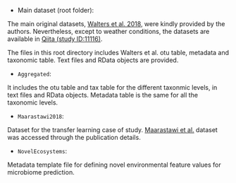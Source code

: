 * Main dataset (root folder):

The main original datasets, [Walters et al. 2018](https://doi.org/10.1073/pnas.1800918115), were kindly provided by the authors. Nevertheless, except to weather conditions, the datasets are available in [Qiita (study ID:11116)](https://qiita.ucsd.edu/study/description/11116).

The files in this root directory includes Walters et al. otu table, metadata and taxonomic table. Text files and RData objects are provided.

* `Aggregated`: 

It includes the otu table and tax table for the different taxonmic levels, in text files and RData objects. Metadata table is the same for all the taxonomic levels.

* `Maarastawi2018`:

Dataset for the transfer learning case of study.
[Maarastawi et al.](https://doi.org/10.3389/fmicb.2018.01295) dataset was accessed through the publication details.

* `NovelEcosystems`:

Metadata template file for defining novel environmental feature values for microbiome prediction.